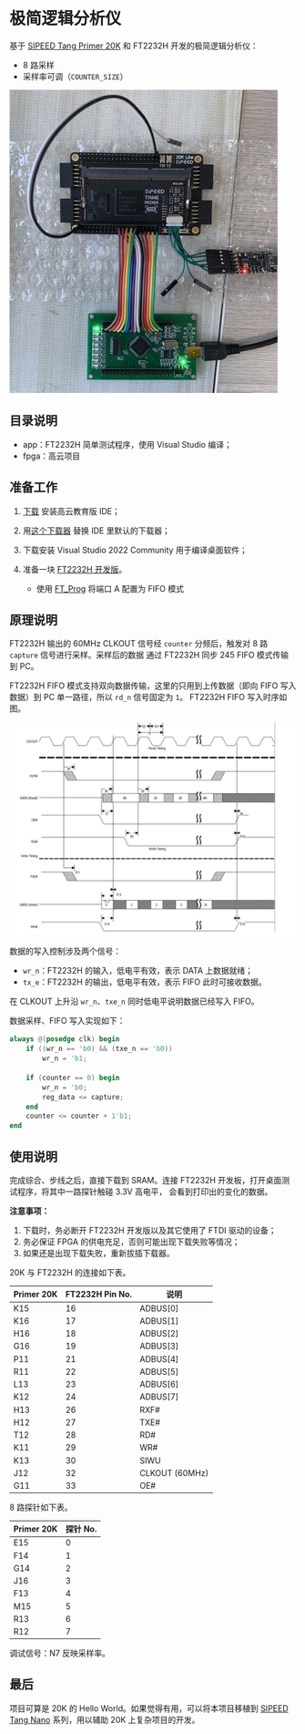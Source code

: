 # 极简逻辑分析仪

基于 [SIPEED Tang Primer 20K](https://en.wiki.sipeed.com/hardware/zh/tang/tang-primer-20k/primer-20k.html)
和 FT2232H 开发的极简逻辑分析仪：

* 8 路采样
* 采样率可调（`COUNTER_SIZE`）

![](overview.jpg)

## 目录说明

* app：FT2232H 简单测试程序，使用 Visual Studio 编译；
* fpga：高云项目

## 准备工作

1. [下载](http://www.gowinsemi.com.cn/faq.aspx) 安装高云教育版 IDE；

1. 用[这个下载器](https://dl.sipeed.com/shareURL/TANG/programmer) 替换 IDE 里默认的下载器；

1. 下载安装 Visual Studio 2022 Community 用于编译桌面软件；

1. 准备一块 [FT2232H 开发版](https://m.tb.cn/h.UZyYVa9?tk=kiAu2uOPLSL)。

    * 使用 [FT_Prog](https://ftdichip.cn/Support/Utilities.htm#FT_PROG) 将端口 A 配置为 FIFO 模式

## 原理说明

FT2232H 输出的 60MHz CLKOUT 信号经 `counter` 分频后，触发对 8 路 `capture` 信号进行采样。采样后的数据
通过 FT2232H 同步 245 FIFO 模式传输到 PC。

FT2232H FIFO 模式支持双向数据传输，这里的只用到上传数据（即向 FIFO 写入数据）到 PC 单一路径，所以 `rd_n` 信号固定为 `1`。
FT2232H FIFO 写入时序如图。

![](fifo_timing.png)

数据的写入控制涉及两个信号：

* `wr_n`：FT2232H 的输入，低电平有效，表示 DATA 上数据就绪；
* `tx_e`：FT2232H 的输出，低电平有效，表示 FIFO 此时可接收数据。

在 CLKOUT 上升沿 `wr_n`、`txe_n` 同时低电平说明数据已经写入 FIFO。

数据采样、FIFO 写入实现如下：

```verilog
always @(posedge clk) begin
    if ((wr_n == 'b0) && (txe_n == 'b0))
        wr_n = 'b1;

    if (counter == 0) begin
        wr_n = 'b0;
        reg_data <= capture;
    end
    counter <= counter + 1'b1;
end
```

## 使用说明

完成综合、步线之后，直接下载到 SRAM。连接 FT2232H 开发板，打开桌面测试程序，将其中一路探针触碰 3.3V 高电平，
会看到打印出的变化的数据。

**注意事项：**

1. 下载时，务必断开 FT2232H 开发版以及其它使用了 FTDI 驱动的设备；
2. 务必保证 FPGA 的供电充足，否则可能出现下载失败等情况；
3. 如果还是出现下载失败，重新拔插下载器。

20K 与 FT2232H 的连接如下表。

| Primer 20K |   FT2232H Pin No.   |  说明    |
| --------   |  ---------------    | ------- |
|  K15       |   16                | ADBUS[0] |
|  K16       |   17                | ADBUS[1] |
|  H16       |   18                | ADBUS[2] |
|  G16       |   19                | ADBUS[3] |
|  P11       |   21                | ADBUS[4] |
|  R11       |   22                | ADBUS[5] |
|  L13       |   23                | ADBUS[6] |
|  K12       |   24                | ADBUS[7] |
|  H13       |   26                | RXF#     |
|  H12       |   27                | TXE#     |
|  T12       |   28                | RD#      |
|  K11       |   29                | WR#      |
|  K13       |   30                | SIWU     |
|  J12       |   32                | CLKOUT (60MHz)|
|  G11       |   33                | OE#      |

8 路探针如下表。

| Primer 20K |   探针 No.   |
| --------   |  -------    |
|  E15       |   0         |
|  F14       |   1         |
|  G14       |   2         |
|  J16       |   3         |
|  F13       |   4         |
|  M15       |   5         |
|  R13       |   6         |
|  R12       |   7         |

调试信号：N7 反映采样率。

## 最后

项目可算是 20K 的 Hello World。如果觉得有用，可以将本项目移植到 [SIPEED Tang Nano](https://en.wiki.sipeed.com/hardware/zh/tang/Tang-Nano-Doc/SUMMARY.html)
系列，用以辅助 20K 上复杂项目的开发。
